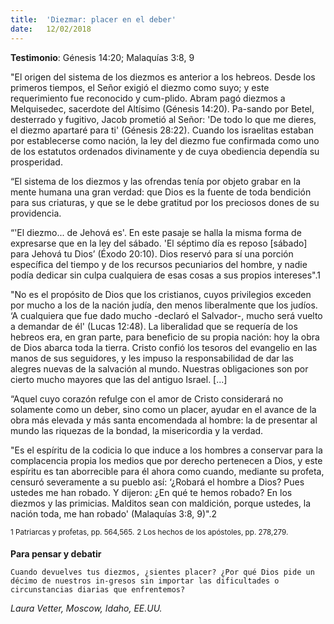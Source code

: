```yaml
---
title:  'Diezmar: placer en el deber'
date:   12/02/2018
---
```


**Testimonio**: Génesis 14:20; Malaquías 3:8, 9 

"El origen del sistema de los diezmos es anterior a los hebreos. Desde los primeros tiempos, el Señor exigió el diezmo como suyo; y este requerimiento fue reconocido y cum-plido. Abram pagó diezmos a Melquisedec, sacerdote del Altísimo (Génesis 14:20). Pa-sando por Betel, desterrado y fugitivo, Jacob prometió al Señor: 'De todo lo que me dieres, el diezmo apartaré para ti' (Génesis 28:22). Cuando los israelitas estaban por establecerse como nación, la ley del diezmo fue confirmada como uno de los estatutos ordenados divinamente y de cuya obediencia dependía su prosperidad. 

“El sistema de los diezmos y las ofrendas tenía por objeto grabar en la mente humana una gran verdad: que Dios es la fuente de toda bendición para sus criaturas, y que se le debe gratitud por los preciosos dones de su providencia. 

“'El diezmo... de Jehová es'. En este pasaje se halla la misma forma de expresarse que en la ley del sábado. 'El séptimo día es reposo [sábado] para Jehová tu Dios’ (Éxodo 20:10). Dios reservó para sí una porción específica del tiempo y de los recursos pecuniarios del hombre, y nadie podía dedicar sin culpa cualquiera de esas cosas a sus propios intereses".1 

"No es el propósito de Dios que los cristianos, cuyos privilegios exceden por mucho a los de la nación judía, den menos liberalmente que los judíos. ‘A cualquiera que fue dado mucho -declaró el Salvador-, mucho será vuelto a demandar de él' (Lucas 12:48). La liberalidad que se requería de los hebreos era, en gran parte, para beneficio de su propia nación: hoy la obra de Dios abarca toda la tierra. Cristo confió los tesoros del evangelio en las manos de sus seguidores, y les impuso la responsabilidad de dar las alegres nuevas de la salvación al mundo. Nuestras obligaciones son por cierto mucho mayores que las del antiguo Israel. [...] 

“Aquel cuyo corazón refulge con el amor de Cristo considerará no solamente como un deber, sino como un placer, ayudar en el avance de la obra más elevada y más santa encomendada al hombre: la de presentar al mundo las riquezas de la bondad, la misericordia y la verdad. 

"Es el espíritu de la codicia lo que induce a los hombres a conservar para la complacencia propia los medios que por derecho pertenecen a Dios, y este espíritu es tan aborrecible para él ahora como cuando, mediante su profeta, censuró severamente a su pueblo así: ‘¿Robará el hombre a Dios? Pues ustedes me han robado. Y dijeron: ¿En qué te hemos robado? En los diezmos y las primicias. Malditos sean con maldición, porque ustedes, la nación toda, me han robado' (Malaquías 3:8, 9)".2 

<sup>1 Patriarcas y profetas, pp. 564,565.</sup>
<sup>2 Los hechos de los apóstoles, pp. 278,279.</sup> 

**Para pensar y debatir** 

`Cuando devuelves tus diezmos, ¿sientes placer? ¿Por qué Dios pide un décimo de nuestros in-gresos sin importar las dificultades o circunstancias diarias que enfrentemos?` 

_Laura Vetter, Moscow, Idaho, EE.UU._
